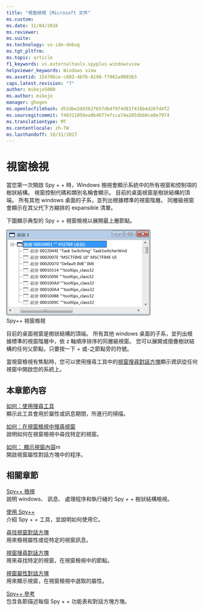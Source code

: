 ```yaml
---
title: "視窗檢視 |Microsoft 文件"
ms.custom: 
ms.date: 11/04/2016
ms.reviewer: 
ms.suite: 
ms.technology: vs-ide-debug
ms.tgt_pltfrm: 
ms.topic: article
f1_keywords: vs.externaltools.spyplus.windowsview
helpviewer_keywords: Windows view
ms.assetid: 154786ce-c803-4bfb-8198-f7962a900363
caps.latest.revision: "7"
author: mikejo5000
ms.author: mikejo
manager: ghogen
ms.openlocfilehash: d52dbe2dd362f657db4f974d81f418b4d26fd4f2
ms.sourcegitcommit: f40311056ea0b4677efcca74a285dbb0ce0e7974
ms.translationtype: MT
ms.contentlocale: zh-TW
ms.lasthandoff: 10/31/2017
---
```

# <a name="windows-view"></a>視窗檢視
當您第一次開啟 Spy + + 時，Windows 檢視會顯示系統中的所有視窗和控制項的樹狀結構。 視窗控制代碼和類別名稱會顯示。 目前的桌面視窗是樹狀結構的頂端。 所有其他 windows 桌面的子系，並列出根據標準的視窗階層。 同層級視窗會顯示在其父代下方縮排的 expansible 清單。  
  
 下圖顯示典型的 Spy + + 視窗檢視以展開最上層節點。  
  
 ![Spy #43; &#43;視窗檢視](../debugger/media/spy--_windowsview.png "Spy + + _WindowsView")  
Spy++ 視窗檢視  
  
 目前的桌面視窗是樹狀結構的頂端。 所有其他 windows 桌面的子系，並列出根據標準的視窗階層中，依 z 軸順序排序的同層級視窗。 您可以展開或摺疊樹狀結構的任何父節點，只要按一下 + 或-之節點旁的符號。  
  
 當視窗檢視有焦點時，您可以使用搜尋工具中的[視窗搜尋對話方塊](../debugger/window-search-dialog-box.md)顯示資訊從任何視窗中開啟您的系統上。  
  
## <a name="in-this-section"></a>本章節內容  
 [如何：使用搜尋工具](../debugger/how-to-use-the-finder-tool.md)  
 顯示此工具會用於屬性或訊息期間，所進行的掃描。  
  
 [如何：在視窗檢視中搜尋視窗](../debugger/how-to-search-for-a-window-in-windows-view.md)  
 說明如何在視窗檢視中尋找特定的視窗。  
  
 [如何： 顯示視窗內容](../debugger/how-to-display-window-properties.md)m  
 開啟視窗屬性對話方塊中的程序。  
  
## <a name="related-sections"></a>相關章節  
 [Spy++ 檢視](../debugger/spy-increment-views.md)  
 說明 windows、 訊息、 處理程序和執行緒的 Spy + + 樹狀結構檢視。  
  
 [使用 Spy++](../debugger/using-spy-increment.md)  
 介紹 Spy + + 工具，並說明如何使用它。  
  
 [尋找視窗對話方塊](../debugger/find-window-dialog-box.md)  
 用來檢視屬性或從特定的視窗訊息。  
  
 [視窗搜尋對話方塊](../debugger/window-search-dialog-box.md)  
 用來尋找特定的視窗，在視窗檢視中的節點。  
  
 [視窗屬性對話方塊](../debugger/window-properties-dialog-box.md)  
 用來顯示視窗，在視窗檢視中選取的屬性。  
  
 [Spy++ 參考](../debugger/spy-increment-reference.md)  
 包含各節描述每個 Spy + + 功能表和對話方塊方塊。